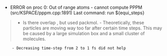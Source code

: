 - ERROR on proc 0: Out of range atoms - cannot compute PPPM (src/KSPACE/pppm.cpp:1891)
Last command: run ${equi_steps}


> 	- Is there overlap , but used packmol.
	- Theoretically, these particles are moving way too far after certain time steps. 
	This may be caused by a large simulation box and a small cluster of molecules. 
	
        - Decreasing time-step from 2 to 1 fs did not help 
